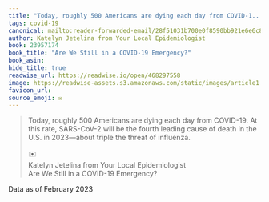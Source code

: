 ```yaml
---
title: "Today, roughly 500 Americans are dying each day from COVID-1..."
tags: covid-19
canonical: mailto:reader-forwarded-email/28f51031b700e0f8590bb921e6e6c886
author: Katelyn Jetelina from Your Local Epidemiologist
book: 23957174
book_title: "Are We Still in a COVID-19 Emergency?"
book_asin: 
hide_title: true
readwise_url: https://readwise.io/open/468297558
image: https://readwise-assets.s3.amazonaws.com/static/images/article1.be68295a7e40.png
favicon_url: 
source_emoji: ✉️
---
```


> Today, roughly 500 Americans are dying each day from COVID-19. At this rate, SARS-CoV-2 will be the fourth leading cause of death in the U.S. in 2023—about triple the threat of influenza.
> <div class="quoteback-footer"><div class="quoteback-avatar"><span class="mini-emoji"> ✉️</span></div><div class="quoteback-metadata"><div class="metadata-inner"><span style="display:none">FROM:</span><div aria-label="Katelyn Jetelina from Your Local Epidemiologist" class="quoteback-author"> Katelyn Jetelina from Your Local Epidemiologist</div><div aria-label="Are We Still in a COVID-19 Emergency?" class="quoteback-title"> Are We Still in a COVID-19 Emergency?</div></div></div></div>

Data as of February 2023